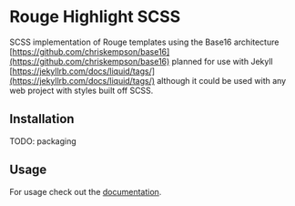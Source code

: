 # Rouge Highlight SCSS

SCSS implementation of Rouge templates using the Base16 architecture [https://github.com/chriskempson/base16](https://github.com/chriskempson/base16) planned for use with Jekyll [https://jekyllrb.com/docs/liquid/tags/](https://jekyllrb.com/docs/liquid/tags/) although it could be used with any web project with styles built off SCSS.

## Installation

TODO: packaging

## Usage

For usage check out the [documentation](https://kenjdavidson.github.io/base16-scss).
